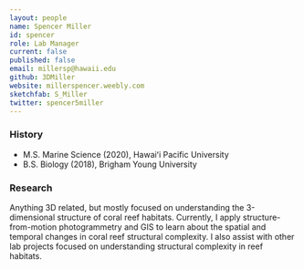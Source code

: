 ```yaml
---
layout: people
name: Spencer Miller
id: spencer
role: Lab Manager
current: false
published: false
email: millersp@hawaii.edu
github: 3DMiller
website: millerspencer.weebly.com
sketchfab: S_Miller
twitter: spencer5miller
---
```


### History

- M.S. Marine Science (2020), Hawaiʻi Pacific University
- B.S. Biology (2018), Brigham Young University

### Research

Anything 3D related, but mostly focused on understanding the 3-dimensional structure of coral reef habitats. Currently, I apply structure-from-motion photogrammetry and GIS to learn about the spatial and temporal changes in coral reef structural complexity. I also assist with other lab projects focused on understanding structural complexity in reef habitats.
